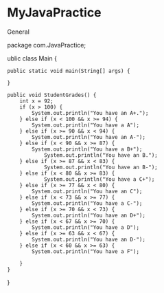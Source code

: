 # MyJavaPractice
General

package com.JavaPractice;

ublic class Main {

    public static void main(String[] args) {

    }

    public void StudentGrades() {
        int x = 92;
        if (x > 100) {
            System.out.println("You have an A+.");
        } else if (x < 100 && x >= 94) {
            System.out.println("You have a A");
        } else if (x >= 90 && x < 94) {
            System.out.println("You have an A-");
        } else if (x < 90 && x >= 87) {
            System.out.println("You have a B+");
                System.out.println("You have an B.");
        } else if (x >= 87 && x < 83) {
                System.out.println("You have an B-");
        } else if (x < 80 && x >= 83) {
                System.out.println("You have a C+");
        } else if (x >= 77 && x < 80) {
            System.out.println("You have an C");
        } else if (x < 73 && x >= 77) {
            System.out.println("You have a C-");
        } else if (x >= 70 && x < 73) {
            System.out.println("You have an D+");
        } else if (x < 67 && x >= 70) {
            System.out.println("You have a D");
        } else if (x >= 63 && x < 67) {
            System.out.println("You have an D-");
        } else if (x < 60 && x >= 63) {
            System.out.println("You have a F");

        }
    }
}
